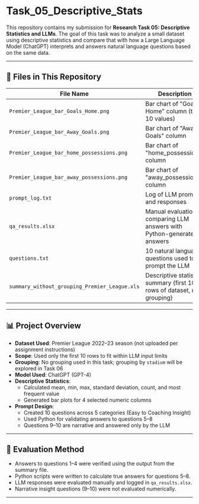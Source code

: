 # Task_05_Descriptive_Stats

This repository contains my submission for **Research Task 05: Descriptive Statistics and LLMs**. The goal of this task was to analyze a small dataset using descriptive statistics and compare that with how a Large Language Model (ChatGPT) interprets and answers natural language questions based on the same data.

---

## 📂 Files in This Repository

| File Name                                      | Description                                                                 |
|-----------------------------------------------|-----------------------------------------------------------------------------|
| `Premier_League_bar_Goals_Home.png`           | Bar chart of "Goals Home" column (top 10 values)                           |
| `Premier_League_bar_Away_Goals.png`           | Bar chart of "Away Goals" column                                           |
| `Premier_League_bar_home_possessions.png`     | Bar chart of "home_possessions" column                                     |
| `Premier_League_bar_away_possessions.png`     | Bar chart of "away_possessions" column                                     |
| `prompt_log.txt`                              | Log of LLM prompts and responses                                           |
| `qa_results.xlsx`                             | Manual evaluation comparing LLM answers with Python-generated answers      |
| `questions.txt`                               | 10 natural language questions used to prompt the LLM                       |
| `summary_without_grouping_Premier_League.xls` | Descriptive statistics summary (first 10 rows of dataset, no grouping)     |

---

## 📊 Project Overview

- **Dataset Used**: Premier League 2022–23 season (not uploaded per assignment instructions)
- **Scope**: Used only the first 10 rows to fit within LLM input limits
- **Grouping**: No grouping used in this task; grouping by `stadium` will be explored in Task 06
- **Model Used**: ChatGPT (GPT-4)
- **Descriptive Statistics**:
  - Calculated mean, min, max, standard deviation, count, and most frequent value
  - Generated bar plots for 4 selected numeric columns
- **Prompt Design**:
  - Created 10 questions across 5 categories (Easy to Coaching Insight)
  - Used Python for validating answers to questions 5–8
  - Questions 9–10 are narrative and answered only by the LLM

---

## 🧠 Evaluation Method

- Answers to questions 1–4 were verified using the output from the summary file.
- Python scripts were written to calculate true answers for questions 5–8.
- LLM responses were evaluated manually and logged in `qa_results.xlsx`.
- Narrative insight questions (9–10) were not evaluated numerically.

---
